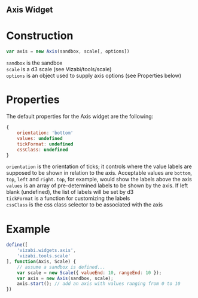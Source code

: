 Axis Widget
-----------

# Construction

```javascript
var axis = new Axis(sandbox, scale[, options])
```
`sandbox` is the sandbox  
`scale` is a d3 scale (see Vizabi/tools/scale)  
`options` is an object used to supply axis options (see Properties below)

# Properties

The default properties for the Axis widget are the following:
```javascript
{
    orientation: 'bottom'
    values: undefined
    tickFormat: undefined
    cssClass: undefined
}
```

`orientation` is the orientation of ticks; it controls where the value labels are supposed to be shown in relation to the axis. Acceptable values are `bottom`, `top`, `left` and `right`. `top`, for example, would show the labels above the axis `values` is an array of pre-determined labels to be shown by the axis. If left blank (undefined), the list of labels will be set by d3  
`tickFormat` is a function for customizing the labels  
`cssClass` is the css class selector to be associated with the axis  

# Example

```javascript
define([
    'vizabi.widgets.axis',
    'vizabi.tools.scale'
], function(Axis, Scale) {
    // assume a sandbox is defined...
    var scale = new Scale({ valueEnd: 10, rangeEnd: 10 });
    var axis = new Axis(sandbox, scale);
    axis.start(); // add an axis with values ranging from 0 to 10
})
```
